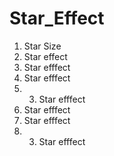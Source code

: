 # Star_Effect
1. Star Size
2. Star effect
3. Star efffect
3. Star efffect
4. 3. Star efffect
3. Star efffect
3. Star efffect
4. 3. Star efffect

